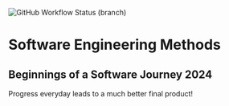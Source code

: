 ![GitHub Workflow Status (branch)](https://img.shields.io/github/actions/workflow/status/Calixte-Williams/sem/main.yml?branch=master)

# Software Engineering Methods

## Beginnings of a Software Journey 2024

Progress everyday leads to a much better final product!